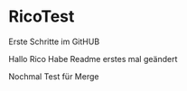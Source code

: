 # RicoTest
Erste Schritte im GitHUB

Hallo Rico
Habe Readme erstes mal geändert 

Nochmal Test für Merge
